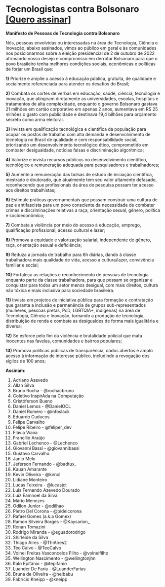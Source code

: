 # Tecnologistas contra Bolsonaro      [[Quero assinar]](https://github.com/inspiradanacomputacao/tecnologistas-contra-bolsonaro/wiki)
**Manifesto de Pessoas de Tecnologia contra Bolsonaro**

Nós, pessoas envolvidas ou interessadas na área de Tecnologia, Ciência e Inovação, abaixo assinados, vimos ao público em geral e às comunidades nos posicionarmos sobre a eleição presidencial de 2 de outubro de 2022 afirmando nosso desejo e compromisso em derrotar Bolsonaro para que o povo brasileiro tenha melhores condições sociais, econômicas e políticas de forjar um Brasil que:

**1)** Priorize e amplie o acesso à educação pública, gratuita, de qualidade e socialmente referenciada para atender os desafios do Brasil;

**2)** Combata os cortes de verbas em educação, saúde, ciência, tecnologia e inovação, que atingiram diretamente as universidades, escolas, hospitais e tratamentos de alta complexidade, enquanto o governo Bolsonaro gastava 21 milhões em cartão corporativo em apenas 2 anos, aumentava em R$ 25 milhões o gasto com publicidade e destinava 19,4 bilhões para orçamento secreto como arma eleitoral.

**3)** Invista em qualificação tecnológica e científica da população para ocupar os postos de trabalho com alta demanda e desenvolvimento de tecnologia no Brasil de qualidade e com responsabilidade social, priorizando um desenvolvimento tecnológico ético, comprometido em combater desigualdade, notícias falsas e discriminação algorítmica;

**4)** Valorize e invista recursos públicos no desenvolvimento científico, tecnológico e remuneração adequada para pesquisadores e trabalhadores;

**5)** Aumente a remuneração das bolsas de estudo de iniciação científica, mestrado e doutorado, que atualmente tem seu valor altamente defasado, reconhecendo que profissionais da área de pesquisa possam ter acesso aos direitos trabalhistas;

**6)** Estimule práticas governamentais que possam construir uma cultura de paz e antifascista para um povo consciente da necessidade de combater crimes e discriminações relativas a raça, orientação sexual, gênero, política e socioeconômico;

**7)** Combata a violência por meio do acesso à educação, emprego, qualificação profissional, acesso cultural e lazer;

**8)** Promova a equidade e valorização salarial, independente de gênero, raça, orientação sexual e deficiência;

**9)** Reduza a jornada de trabalho para 6h diárias, dando à classe trabalhadora mais qualidade de vida, acesso a cultura/lazer, convivência familiar e social;

**10)** Fortaleça as relações e reconhecimento de pessoas de tecnologia enquanto parte da classe trabalhadora, para que possam se organizar e conquistar para todos um setor menos desigual, com mais direitos, cultura não tóxica e mais inclusiva para sociedade brasileira.

**11)** Invista em projetos de iniciativa pública para formação e contratação que garanta a inclusão e permanência de grupos sub-representados (mulheres, pessoas pretas, PcD, LGBTQIA+, indígenas) na área de Tecnologia, Ciência e Inovação, tornando a produção de tecnologia, distribuição de renda e combate as desigualdes de forma mais igualitária e diversa;

**12)** Se esforce pelo fim da violência e brutalidade policial que mata inocentes nas favelas, comunidades e bairros populares;

**13)** Promova políticas públicas de transparência, dados abertos e amplo acesso à informação de interesse público, includindo a revogação dos sigilos de 100 anos;

**Assinam:**

1. Adriano Azevedo
1. Allan Silva
1. Bruno Rocha - @rochacbruno
1. Coletivo InspirAda na Computação
1. Cristóferson Bueno
1. Daniel Lemos - @DanielOCL
1. Daniel Romero - @infoslack
1. Eduardo Cuducos
1. Felipe Carvalho
1. Felipe Ribeiro - @feliper_dev
1. Flávia Viana
1. Francílio Araújo
1. Gabriel Lechenco - @Lechenco
1. Giovanni Bassi - @giovannibassi
1. Gustavo Carvalho
1. Janio Melo
1. Jeferson Fernando - @badtux_
1. Kauan Amarante
1. Kevin Oliveira - @kvnol
1. Lidiane Monteiro
1. Lucas Teixeira - @lucasjct
1. Luis Fernando Azevedo Dourado
1. Luiz Eamnoel da Silva
1. Mário Menezes
1. Odilon Junior - @odilhao
1. Pietro Del Corona - @pidelcorona
1. Rafael Gomes (a.k.a Gomex)
1. Ramon Silveira Borges - @Kaysarion_
1. Renan Tomazini
1. Rodrigo Miranda - @eguadorodrigo
1. Shirleide da Silva
1. Thiago Aires - @ThiAires2
1. Téo Calvo  - @TeoCalvo
1. Volnei Freitas Vasconcelos Filho - @volneifilho
1. Wellington Nascimento - @wellingtonjhn
1. Ítalo Epifânio - @itepifanio
1. Luander De Faria - @LuanderFarias
1. Bruna de Oliveira - @heibabu
1. Fabrício Kneipp - @kneipp 
